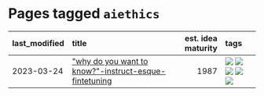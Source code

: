 # Pages tagged `aiethics`

|last_modified|title|est. idea maturity|tags
|:---|:---|---:|:---|
|2023-03-24|["why do you want to know?"-instruct-esque-fintetuning](../whydoyouwantoknow.md)|1987|[![](https://img.shields.io/badge/tag-aiethics-d46ff4)](../tags/aiethics.md) [![](https://img.shields.io/badge/tag-alignment-e3be61)](../tags/alignment.md) [![](https://img.shields.io/badge/tag-dialogue-faa2fc)](../tags/dialogue.md) [![](https://img.shields.io/badge/tag-models-1eefac)](../tags/models.md) [![](https://img.shields.io/badge/tag-wip-5d9a82)](../tags/wip.md)|